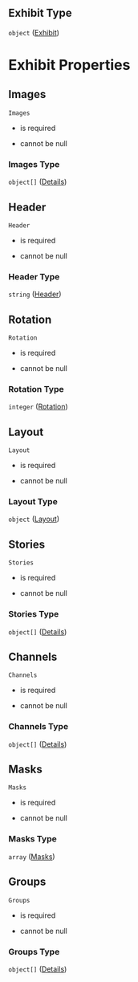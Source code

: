 ## Exhibit Type

`object` ([Exhibit](index.md))

# Exhibit Properties



## Images



`Images`

*   is required

*   cannot be null



### Images Type

`object[]` ([Details](index-properties-images-items.md))

## Header



`Header`

*   is required

*   cannot be null



### Header Type

`string` ([Header](index-properties-header.md))

## Rotation



`Rotation`

*   is required

*   cannot be null



### Rotation Type

`integer` ([Rotation](index-properties-rotation.md))

## Layout



`Layout`

*   is required

*   cannot be null



### Layout Type

`object` ([Layout](index-properties-layout.md))

## Stories



`Stories`

*   is required

*   cannot be null



### Stories Type

`object[]` ([Details](index-properties-stories-items.md))

## Channels



`Channels`

*   is required

*   cannot be null



### Channels Type

`object[]` ([Details](index-properties-channels-items.md))

## Masks



`Masks`

*   is required

*   cannot be null



### Masks Type

`array` ([Masks](index-properties-masks.md))

## Groups



`Groups`

*   is required

*   cannot be null



### Groups Type

`object[]` ([Details](index-properties-groups-items.md))
